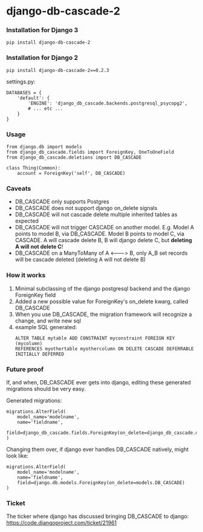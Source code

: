 # django-db-cascade-2

### Installation for Django 3
`pip install django-db-cascade-2`

### Installation for Django 2
`pip install django-db-cascade-2==0.2.3`

settings.py:
```
DATABASES = {
    'default': {
        'ENGINE': 'django_db_cascade.backends.postgresql_psycopg2',
        # ... etc ...
    }
}
```

### Usage
```
from django.db import models
from django_db_cascade.fields import ForeignKey, OneToOneField
from django_db_cascade.deletions import DB_CASCADE

class Thing(Common):
    account = ForeignKey('self', DB_CASCADE)
```

### Caveats
- DB_CASCADE only supports Postgres
- DB_CASCADE does not support django on_delete signals
- DB_CASCADE will not cascade delete multiple inherited tables as expected
- DB_CASCADE will not trigger CASCADE on another model. E.g. Model A points to model B, via DB_CASCADE. Model B points to model C, via CASCADE. A will cascade delete B, B will django delete C, but __deleting A will not delete C__!
- DB_CASCADE on a ManyToMany of A <---> B, only A_B set records will be cascade deleted (deleting A will not delete B)

### How it works
1. Minimal subclassing of the django postgresql backend and the django ForeignKey field
3. Added a new possible value for ForeignKey's on_delete kwarg, called DB_CASCADE
4. When you use DB_CASCADE, the migration framework will recognize a change, and write new sql
6. example SQL generated:
    ```
    ALTER TABLE mytable ADD CONSTRAINT myconstraint FOREIGN KEY (mycolumn)
    REFERENCES myothertable myothercolumn ON DELETE CASCADE DEFERRABLE INITIALLY DEFERRED
    ```

### Future proof
If, and when, DB_CASCADE ever gets into django, editing these generated migrations should be very easy.

Generated migrations:
```
migrations.AlterField(
    model_name='modelname',
    name='fieldname',
    field=django_db_cascade.fields.ForeignKey(on_delete=django_db_cascade.deletions.DB_CASCADE)
)
```

Changing them over, if django ever handles DB_CASCADE natively, might look like:
```
migrations.AlterField(
    model_name='modelname',
    name='fieldname',
    field=django.db.models.ForeignKey(on_delete=models.DB_CASCADE)
)
```

### Ticket
The ticker where django has discussed bringing DB_CASCADE to django:
https://code.djangoproject.com/ticket/21961
